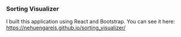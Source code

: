 ### Sorting Visualizer

I built this application using React and Bootstrap. You can see it here: https://nehuengareis.github.io/sorting_visualizer/
